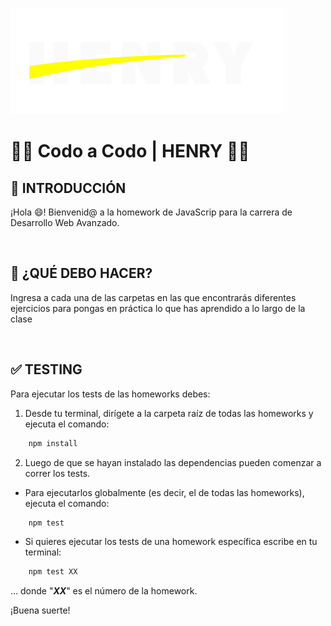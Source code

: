 ![HenryLogo](./Assets//logoBannerHenry.png)

# **🧑‍💻 Codo a Codo | HENRY 👩‍💻**

## **📌 INTRODUCCIÓN**

¡Hola 😄! Bienvenid@ a la homework de JavaScrip para la carrera de Desarrollo Web Avanzado.

</br >

## **🔎 ¿QUÉ DEBO HACER?**

Ingresa a cada una de las carpetas en las que encontrarás diferentes ejercicios para pongas en práctica lo que has aprendido a lo largo de la clase

</br >

## **✅ TESTING**

Para ejecutar los tests de las homeworks debes:

1. Desde tu terminal, dirígete a la carpeta raíz de todas las homeworks y ejecuta el comando:

```bash
    npm install
```

2. Luego de que se hayan instalado las dependencias pueden comenzar a correr los tests.

-  Para ejecutarlos globalmente (es decir, el de todas las homeworks), ejecuta el comando:

```bash
    npm test
```

-  Si quieres ejecutar los tests de una homework específica escribe en tu terminal:

```bash
    npm test XX
```

... donde "_**XX**_" es el número de la homework.

¡Buena suerte!
